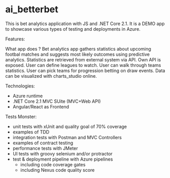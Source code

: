 # ai_betterbet
This is bet analytics application  with JS and .NET Core 2.1. It is a DEMO app to showcase various types of testing and deployments in Azure.

Features:

What app does ?
  Bet analytics app gathers statistics about upcoming footbal matches and suggests most likely outcomes using predictive analytics.
    Statistics are retrieved from external system via API.
    Own API is exposed.
    User can define leagues to watch.
    User can walk through teams statistics.
    User can pick teams for progression betting on draw events.
    Data can be visualized with charts_studio online.
  
Technologies:

- Azure runtime
- .NET Core 2.1 MVC SUite (MVC+Web API)
- Angular/React as Frontend
  
Tests Monster:
 - unit tests with xUnit and quality goal of 70% coverage
 - examples of TDD
 - integration tests with Postman and MVC Controllers
 - examples of contract testing
 - performance tests with JMeter
 - UI tests with groovy selenium and/or protractor
 - test & deployment pipeline with Azure pipelines
      - including code coverage gates
      - including Nexus code quality score
